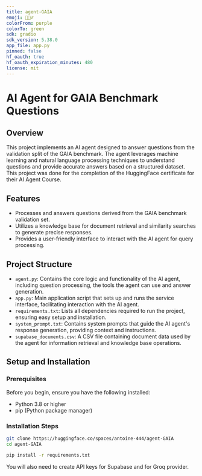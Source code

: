 ```yaml
---
title: agent-GAIA
emoji: 🕵🏻‍♂️
colorFrom: purple
colorTo: green
sdk: gradio
sdk_version: 5.38.0
app_file: app.py
pinned: false
hf_oauth: true
hf_oauth_expiration_minutes: 480
license: mit
---
```


# AI Agent for GAIA Benchmark Questions

## Overview

This project implements an AI agent designed to answer questions from the validation split of the GAIA benchmark. The agent leverages machine learning and natural language processing techniques to understand questions and provide accurate answers based on a structured dataset. This project was done for the completion of the HuggingFace certificate for their AI Agent Course.

## Features

- Processes and answers questions derived from the GAIA benchmark validation set.
- Utilizes a knowledge base for document retrieval and similarity searches to generate precise responses.
- Provides a user-friendly interface to interact with the AI agent for query processing.

## Project Structure

- `agent.py`: Contains the core logic and functionality of the AI agent, including question processing, the tools the agent can use and answer generation.
- `app.py`: Main application script that sets up and runs the service interface, facilitating interaction with the AI agent.
- `requirements.txt`: Lists all dependencies required to run the project, ensuring easy setup and installation.
- `system_prompt.txt`: Contains system prompts that guide the AI agent's response generation, providing context and instructions.
- `supabase_documents.csv`: A CSV file containing document data used by the agent for information retrieval and knowledge base operations.

## Setup and Installation

### Prerequisites

Before you begin, ensure you have the following installed:

- Python 3.8 or higher
- pip (Python package manager)

### Installation Steps

```bash
git clone https://huggingface.co/spaces/antoine-444/agent-GAIA
cd agent-GAIA

pip install -r requirements.txt
```

You will also need to create API keys for Supabase and for Groq provider.
